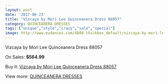 ```yaml
---
layout: post
date: '2017-06-23'
title: "Vizcaya by Mori Lee Quinceanera Dress 88057"
category: QUINCEANERA DRESSES
tags: ["unique","style","crazy","sale","special"]
image: http://www.eudances.com/4880-thickbox_default/vizcaya-by-mori-lee-quinceanera-dress-88057.jpg
---
```

Vizcaya by Mori Lee Quinceanera Dress 88057

On Sales: **$564.99**
<a href="https://www.eudances.com/en/quinceanera-dresses/1645-vizcaya-by-mori-lee-quinceanera-dress-88057.html"><amp-img layout="responsive" width="600" height="600" src="//www.eudances.com/4880-thickbox_default/vizcaya-by-mori-lee-quinceanera-dress-88057.jpg" alt="Vizcaya by Mori Lee Quinceanera Dress 88057 0" /></a>
<a href="https://www.eudances.com/en/quinceanera-dresses/1645-vizcaya-by-mori-lee-quinceanera-dress-88057.html"><amp-img layout="responsive" width="600" height="600" src="//www.eudances.com/4882-thickbox_default/vizcaya-by-mori-lee-quinceanera-dress-88057.jpg" alt="Vizcaya by Mori Lee Quinceanera Dress 88057 1" /></a>
<a href="https://www.eudances.com/en/quinceanera-dresses/1645-vizcaya-by-mori-lee-quinceanera-dress-88057.html"><amp-img layout="responsive" width="600" height="600" src="//www.eudances.com/4881-thickbox_default/vizcaya-by-mori-lee-quinceanera-dress-88057.jpg" alt="Vizcaya by Mori Lee Quinceanera Dress 88057 2" /></a>

Buy it: [Vizcaya by Mori Lee Quinceanera Dress 88057](https://www.eudances.com/en/quinceanera-dresses/1645-vizcaya-by-mori-lee-quinceanera-dress-88057.html "Vizcaya by Mori Lee Quinceanera Dress 88057")

View more: [QUINCEANERA DRESSES](https://www.eudances.com/en/17-quinceanera-dresses "QUINCEANERA DRESSES")